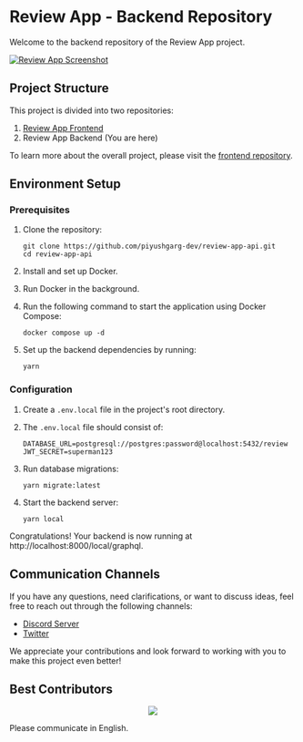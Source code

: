 
# Review App - Backend Repository

Welcome to the backend repository of the Review App project.

[![Review App Screenshot](https://i.postimg.cc/pXzH9rcC/Screenshot-86.png)](https://postimg.cc/9rmSKmhw)

## Project Structure

This project is divided into two repositories:

1. [Review App Frontend](https://github.com/piyushgarg-dev/review-app)
2. Review App Backend (You are here)

To learn more about the overall project, please visit the [frontend repository](https://github.com/piyushgarg-dev/review-app).

## Environment Setup

### Prerequisites

1. Clone the repository:
    ```shell
    git clone https://github.com/piyushgarg-dev/review-app-api.git
    cd review-app-api
    ```

2. Install and set up Docker.

3. Run Docker in the background.

4. Run the following command to start the application using Docker Compose:
    ```shell
    docker compose up -d
    ```

5. Set up the backend dependencies by running:
    ```shell
    yarn
    ```

### Configuration

1. Create a `.env.local` file in the project's root directory.

2. The `.env.local` file should consist of:

    ```shell
    DATABASE_URL=postgresql://postgres:password@localhost:5432/review
    JWT_SECRET=superman123
    ```

3. Run database migrations:
    ```shell
    yarn migrate:latest
    ```

4. Start the backend server:
    ```shell
    yarn local
    ```

Congratulations! Your backend is now running at http://localhost:8000/local/graphql.

## Communication Channels

If you have any questions, need clarifications, or want to discuss ideas, feel free to reach out through the following channels:

- [Discord Server](https://discord.com/invite/YuUjtrufmT)
- [Twitter](https://twitter.com/piyushgarg_dev)

We appreciate your contributions and look forward to working with you to make this project even better!

## Best Contributors

<div align="center">
    <a href="https://github.com/piyushgarg-dev/review-app-api/graphs/contributors">
        <img src="https://contrib.rocks/image?repo=piyushgarg-dev/review-app-api&anon=1" />
    </a>
</div>

Please communicate in English.

